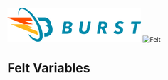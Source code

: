 ![Burst](../../../../../../../../../doc/burst_small.png "")
![Felt](../../../../../../../../doc/felt_small.png "")

# Felt Variables

